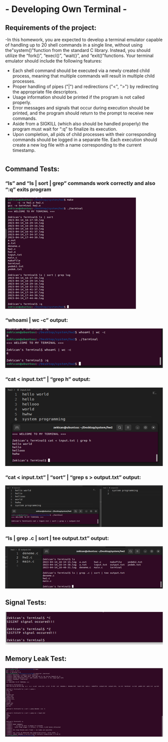 # - Developing Own Terminal -
## Requirements of the project:
-In this homework, you are expected to develop a terminal emulator capable of handling up to 20 shell commands in a single line, without using the"system()"function from the standard C library. Instead, you should utilize the “fork()”, “execl()”, “wait()”, and “exit()”functions. Your terminal emulator should include the following features: 

- Each shell command should be executed via a newly created child process, meaning that multiple commands will result in multiple child processes. 
- Proper handling of pipes ("|") and redirections ("<", ">") by redirecting the appropriate file descriptors. 
- Usage information should be printed if the program is not called properly. 
- Error messages and signals that occur during execution should be printed, and the program should return to the prompt to receive new commands. 
- Aside from a SIGKILL (which also should be handled properly) the program must wait for “:q” to finalize its execution.
- Upon completion, all pids of child processes with their corresponding commands should be logged in a separate file. Each execution should create a new log file with a name corresponding to the current timestamp. 
#
#
## Command Tests:

### “ls” and “ls | sort | grep” commands work correctly and also “:q” exits program

<img src="screenshots/Picture1.png">

### “whoami | wc -c” output:

<img src="screenshots/Picture2.png">

### “cat < input.txt” | “grep h” output:

<img src="screenshots/Picture3.png">

### “cat < input.txt” | “sort” | “grep s > output.txt” output:

<img src="screenshots/Picture4.png">

### “ls | grep .c | sort | tee output.txt” output:

<img src="screenshots/Picture5.png">

## Signal Tests:

<img src="screenshots/Picture6.png">

## Memory Leak Test:

<img src="screenshots/Picture7.png">
